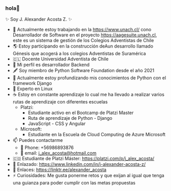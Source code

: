 ### hola👋

✨ Soy J. Alexander Acosta Z. ✨

* 🏫  Actualmente estoy trabajando en la https://www.unach.cl/ cono Desarrollador de Software en el proyecto https://aagesuite.unach.cl, este es un sistema de gestión de los Colegios Adventistas de Chile
* 🌎  Estoy participando en la construcción deAun desarrollo llamado Génesis que acogerá a los colegios Adventistas de Suramérica
* 🇨🇱  Docente Universidad Adventista de Chile
* 🧮  Mi perfil es desarrollador Backend
* 🖋️  Soy miembro de Python Software Foundation desde el año 2021
* 🐍  Actualmente estoy profundizando mis conocimientos de Python con el framework Django
* 🦆  Experto en Linux
* ☕  Estoy en constante aprendizaje lo cual me ha llevado a realizar varios rutas de aprendizaje con diferentes escuelas
   * Platzi:
      - Estudiante activo en el Bootcamp de Platzi Master
      - Ruta de aprendizaje de Python - Django
      - JavaScript - CSS y Angular
   * Microsoft:
      - Estudiante en la Escuela de Cloud Computing de Azure Microsoft
* 📫  Puedes contactarme
    * 📱  Phone: +56986893876
    * 📧  email: j_alex_acosta@hotmail.com
* 🇨🇴  Estudiante de Platzi Máster: https://platzi.com/p/j_alex_acosta/
* 🧔  Enlazado: https://www.linkedin.com/in/j-alexander-acosta-z/
* 🌳  Enlaces: https://linktr.ee/alexander_acosta
* ⚡  Curiosidades: Me gusta ponerme retos y que exijan al igual que tenga una guianza para poder cumplir con las metas propuestas

